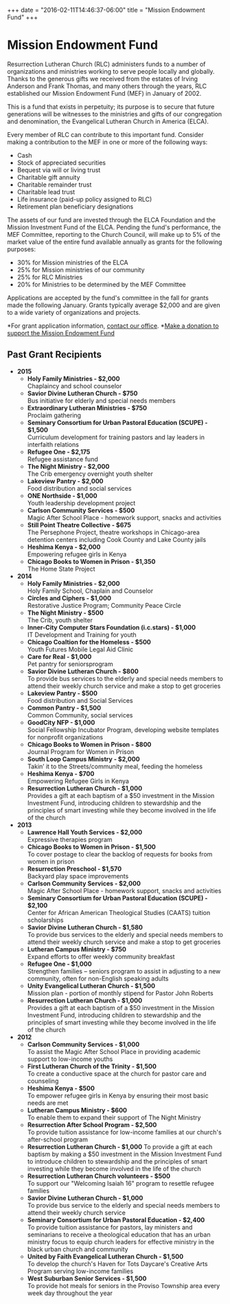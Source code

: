 +++
date = "2016-02-11T14:46:37-06:00"
title = "Mission Endowment Fund"
+++

# Mission Endowment Fund

Resurrection Lutheran Church (RLC) administers funds to a number of organizations and ministries working to serve people locally and globally. Thanks to the generous gifts we received from the estates of Irving Anderson and Frank Thomas, and many others through the years, RLC established our Mission Endowment Fund (MEF) in January of 2002.

This is a fund that exists in perpetuity; its purpose is to secure that future generations will be witnesses to the ministries and gifts of our congregation and denomination, the Evangelical Lutheran Church in America (ELCA).

Every member of RLC can contribute to this important fund. Consider making a contribution to the MEF in one or more of the following ways:

* Cash
* Stock of appreciated securities
* Bequest via will or living trust
* Charitable gift annuity
* Charitable remainder trust
* Charitable lead trust
* Life insurance (paid-up policy assigned to RLC)
* Retirement plan beneficiary designations

The assets of our fund are invested through the ELCA Foundation and the Mission Investment Fund of the ELCA. Pending the fund's performance, the MEF Committee, reporting to the Church Council, will make up to 5% of the market value of the entire fund available annually as grants for the following purposes:

* 30% for Mission ministries of the ELCA
* 25% for Mission ministries of our community
* 25% for RLC Ministries
* 20% for Ministries to be determined by the MEF Committee

Applications are accepted by the fund's committee in the fall for grants made the following January. Grants typically average $2,000 and are given to a wide variety of organizations and projects. 

*For grant application information, [contact our office](mailto:office@rlclakeview.com).
*[Make a donation to support the Mission Endowment Fund](https://www.eservicepayments.com/cgi-bin/Vanco_ver3.vps?appver3=tYgT1GfNxRUldiimjHMvOW9MBpluIFiU5sGXesGT0_xskSODEa-Up5lt373GHnco2evTpo0mld6BrVzd2nG0pwtHUJrrzprYHQf-D17pxnM=&ver=3)

## Past Grant Recipients

* **2015**
  * **Holy Family Ministries - $2,000**  
    Chaplaincy and school counselor
  * **Savior Divine Lutheran Church - $750**  
    Bus initiative for elderly and special needs members
  * **Extraordinary Lutheran Ministries - $750**  
    Proclaim gathering
  * **Seminary Consortium for Urban Pastoral Education (SCUPE) - $1,500**  
    Curriculum development for training pastors and lay leaders in interfaith relations
  * **Refugee One - $2,175**  
    Refugee assistance fund
  * **The Night Ministry - $2,000**  
    The Crib emergency overnight youth shelter
  * **Lakeview Pantry - $2,000**  
    Food distribution and social services
  * **ONE Northside - $1,000**  
    Youth leadership development project
  * **Carlson Community Services - $500**  
    Magic After School Place - homework support, snacks and activities
  * **Still Point Theatre Collective - $675**  
    The Persephone Project, theatre workshops in Chicago-area detention centers including Cook County and Lake County jails
  * **Heshima Kenya - $2,000**  
    Empowering refugee girls in Kenya
  * **Chicago Books to Women in Prison - $1,350**  
    The Home State Project
* **2014**
  * **Holy Family Ministries - $2,000**  
    Holy Family School, Chaplain and Counselor 
  * **Circles and Ciphers - $1,000**  
    Restorative Justice Program; Community Peace Circle
  * **The Night Ministry - $500**  
    The Crib, youth shelter
  * **Inner-City Computer Stars Foundation (i.c.stars) - $1,000**  
    IT Development and Training for youth
  * **Chicago Coaltion for the Homeless - $500**  
    Youth Futures Mobile Legal Aid Clinic
  * **Care for Real - $1,000**  
    Pet pantry for seniorsprogram
  * **Savior Divine Lutheran Church - $800**  
    To provide bus services to the elderly and special needs members to attend their weekly church service and make a stop to get groceries
  * **Lakeview Pantry - $500**  
    Food distribution and Social Services
  * **Common Pantry - $1,500**  
    Common Community, social services
  * **GoodCity NFP - $1,000**  
    Social Fellowship Incubator Program, developing website templates for nonprofit organizations
  * **Chicago Books to Women in Prison - $800**  
    Journal Program for Women in Prison
  * **South Loop Campus Ministry - $2,000**  
    Takin’ it to the Streets/community meal, feeding the homeless
  * **Heshima Kenya - $700**  
    Empowering Refugee Girls in Kenya
  * **Resurrection Lutheran Church - $1,000**  
    Provides a gift at each baptism of a $50 investment in the Mission Investment Fund, introducing children to stewardship and the principles of smart investing while they become involved in the life of the church
* **2013**
  * **Lawrence Hall Youth Services - $2,000**  
     Expressive therapies program
  * **Chicago Books to Women in Prison - $1,500**  
     To cover postage to clear the backlog of requests for books from women in prison
  * **Resurrection Preschool - $1,570**  
     Backyard play space improvements
  * **Carlson Community Services - $2,000**  
    Magic After School Place - homework support, snacks and activities
  * **Seminary Consortium for Urban Pastoral Education (SCUPE) - $2,100**  
    Center for African American Theological Studies (CAATS) tuition scholarships
  * **Savior Divine Lutheran Church - $1,580**  
    To provide bus services to the elderly and special needs members to attend their weekly church service and make a stop to get groceries
  * **Lutheran Campus Ministry - $750**  
    Expand efforts to offer weekly community breakfast
  * **Refugee One - $1,000**  
    Strengthen families – seniors program to assist in adjusting to a new community, often for non-English speaking adults
  * **Unity Evangelical Lutheran Church - $1,500**  
    Mission plan - portion of monthly stipend for Pastor John Roberts
  * **Resurrection Lutheran Church - $1,000**  
    Provides a gift at each baptism of a $50 investment in the Mission Investment Fund, introducing children to stewardship and the principles of smart investing while they become involved in the life of the church
* **2012**
  * **Carlson Community Services - $1,000**  
    To assist the Magic After School Place in providing academic support to low-income youths
  * **First Lutheran Church of the Trinity - $1,500**  
    To create a conductive space at the church for pastor care and counseling
  * **Heshima Kenya - $500**  
    To empower refugee girls in Kenya by ensuring their most basic needs are met
  * **Lutheran Campus Ministry - $600**  
    To enable them to expand their support of The Night Ministry
  * **Resurrection After School Program - $2,500**  
    To provide tuition assistance for low-income families at our church's after-school program
  * **Resurrection Lutheran Church - $1,000**
    To provide a gift at each baptism by making a $50 investment in the Mission Investment Fund to introduce children to stewardship and the principles of smart investing while they become involved in the life of the church
  * **Resurrection Lutheran Church volunteers - $500**  
    To support our "Welcoming Isaiah 16" program to resettle refugee families
  * **Savior Divine Lutheran Church - $1,000**  
    To provide bus service to the elderly and special needs members to attend their weekly church service
  * **Seminary Consortium for Urban Pastoral Education - $2,400**  
    To provide tuition assistance for pastors, lay ministers and seminarians to receive a theological education that has an urban ministry focus to equip church leaders for effective ministry in the black urban church and community
  * **United by Faith Evangelical Lutheran Church - $1,500**  
    To develop the church's Haven for Tots Daycare's Creative Arts Program serving low-income families
  * **West Suburban Senior Services - $1,500**  
    To provide hot meals for seniors in the Proviso Township area every week day throughout the year
